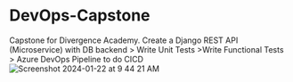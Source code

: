 # DevOps-Capstone
Capstone for Divergence Academy. 
Create a Django REST API (Microservice) with DB backend > Write Unit Tests >Write Functional Tests > Azure DevOps Pipeline to do CICD
![Screenshot 2024-01-22 at 9 44 21 AM](https://github.com/143e/DevOps-Capstone/assets/149406017/005c38df-bcde-4670-b0b6-9a7b7021ce21)
